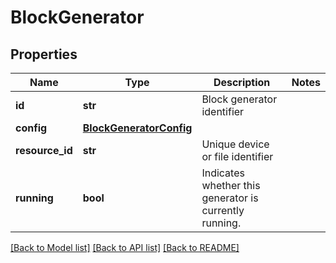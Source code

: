 # BlockGenerator

## Properties
Name | Type | Description | Notes
------------ | ------------- | ------------- | -------------
**id** | **str** | Block generator identifier | 
**config** | [**BlockGeneratorConfig**](BlockGeneratorConfig.md) |  | 
**resource_id** | **str** | Unique device or file identifier | 
**running** | **bool** | Indicates whether this generator is currently running. | 

[[Back to Model list]](../README.md#documentation-for-models) [[Back to API list]](../README.md#documentation-for-api-endpoints) [[Back to README]](../README.md)



